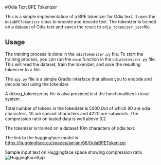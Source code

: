 #Odia Text BPE Tokenizer

This is a simple implementation of a BPE tokenizer for Odia text. It uses the `OdiaBPETokenizer` class to encode and decode text. The tokenizer is trained on a dataset of Odia text and saves the result to `odia_tokenizer.json`file.

## Usage

The training process is done in the `odiatokenizer.py` file.
To start the training process, you can run the `main` function in the `odiatokenizer.py` file. This will read the dataset, train the tokenizer, and save the resulting tokenizer to a file.

The `app.py` file is a simple Gradio interface that allows you to encode and decode text using the tokenizer.

A debug_tokenizer.py file is also provided test the functionalities in local system.

Total number of tokens in the tokenizer is 5000.Out of which 80 are odia characters, 10 are special characters and 4220 are subwords.
The compression ratio on tasted data is well above 3.2

The tokenizer is trained on a dataset 10m characters of odia text.

The link to the huggingface model is https://huggingface.co/spaces/amlanr66/OdiaBPETokenizer

Sample input text on Huggingface space showing compression ratio
![HuggingFaceApp](https://github.com/user-attachments/assets/7da320fa-502f-45a7-9503-c83da25fde76)
